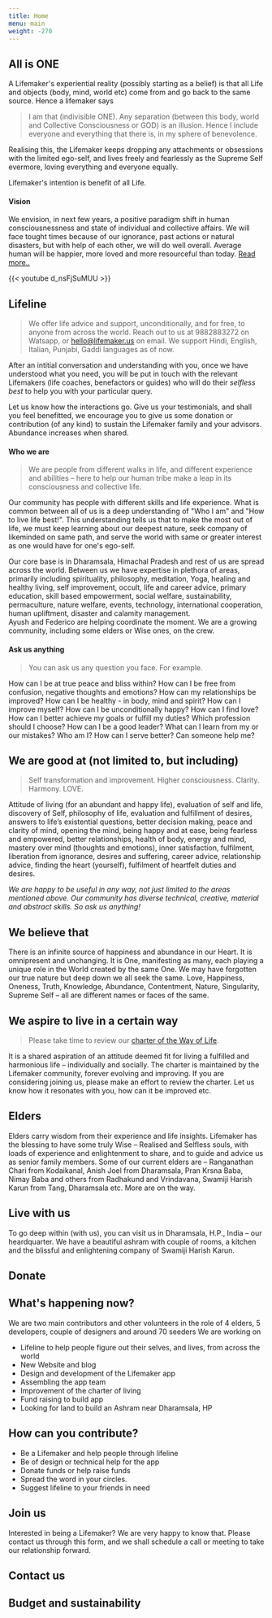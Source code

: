 ```yaml
---
title: Home
menu: main
weight: -270
---
```


## All is ONE

A Lifemaker's experiential reality (possibly starting as a belief) is that all Life and objects (body, mind, world etc) come from and go back to the same source. Hence a lifemaker says 

> I am that (indivisible ONE). Any separation (between this body, world and Collective Consciousness or GOD) is an illusion. Hence I include everyone and everything that there is, in my sphere of benevolence.

Realising this, the Lifemaker keeps dropping any attachments or obsessions with the limited ego-self, and lives freely and fearlessly as the Supreme Self evermore, loving everything and everyone equally.

Lifemaker's intention is benefit of all Life.

#### Vision

We envision, in next few years, a positive paradigm shift in human consciousnessness and state of individual and collective affairs. We will face tought times because of our ignorance, past actions or natural disasters, but with help of each other, we will do well overall. Average human will be happier, more loved and more resourceful than today. [Read more..](/vision)

{{< youtube d_nsFjSuMUU >}}

## Lifeline

> We offer life advice and support, unconditionally, and for free, to anyone from across the world. Reach out to us at 9882883272 on Watsapp, or hello@lifemaker.us on email. We support Hindi, English, Italian, Punjabi, Gaddi languages as of now.

After an intitial conversation and understanding with you, once we have understood what you need, you will be put in touch with the relevant Lifemakers (life coaches, benefactors or guides) who will do their *selfless best* to help you with your particular query.  

Let us know how the interactions go. Give us your testimonials, and shall you feel benefitted, we encourage you to give us some donation or contribution (of any kind) to sustain the Lifemaker family and your advisors. Abundance increases when shared.

#### Who we are

> We are people from different walks in life, and different experience and abilities – here to help our human tribe make a leap in its consciousness and collective life. 

Our community has people with different skills and life experience. What is common between all of us is a deep understanding of "Who I am" and "How to live life best!". This understanding tells us that to make the most out of life, we must keep learning about our deepest nature, seek company of likeminded on same path, and serve the world with same or greater interest as one would have for one's ego-self. 

Our core base is in Dharamsala, Himachal Pradesh and rest of us are spread across the world. Between us we have expertise in plethora of areas, primarily including spirituality, philosophy, meditation, Yoga, healing and healthy living, self improvement, occult, life and career advice, primary education, skill based empowerment, social welfare, sustainability, permaculture, nature welfare, events, technology, international cooperation, human upliftment, disaster and calamity management.  
Ayush and Federico are helping coordinate the moment. We are a growing community, including some elders or Wise ones, on the crew.


#### Ask us anything

> You can ask us any question you face. For example.

How can I be at true peace and bliss within? How can I be free from confusion, negative thoughts and emotions? How can my relationships be improved?  How can I be healthy - in body, mind and spirit? How can I improve myself? How can I be unconditionally happy? How can I find love? How can I better achieve my goals or fulfill my duties? Which profession should I choose? How can I be a good leader? What can I learn from my or our mistakes? Who am I? How can I serve better? Can someone help me?


## We are good at (not limited to, but including) 

> Self transformation and improvement. Higher consciousness. Clarity. Harmony. LOVE.

Attitude of living (for an abundant and happy life), evaluation of self and life, discovery of Self, philosophy of life, evaluation and fulfillment of desires, answers to life’s existential questions, better decision making, peace and clarity of mind, opening the mind, being happy and at ease, being fearless and empowered, better relationships, health of body, energy and mind, mastery over mind (thoughts and emotions), inner satisfaction, fulfilment, liberation from ignorance, desires and suffering, career advice, relationship advice, finding the heart (yourself), fulfilment of heartfelt duties and desires. 

*We are happy to be useful in any way, not just limited to the areas mentioned above. Our community has diverse technical, creative, material and abstract skills. So ask us anything!*

## We believe that

There is an infinite source of happiness and abundance in our Heart. It is omnipresent and unchanging. It is One, manifesting as many, each playing a unique role in the World created by the same One. We may have forgotten our true nature but deep down we all seek the same. Love, Happiness, Oneness, Truth, Knowledge, Abundance, Contentment, Nature, Singularity, Supreme Self – all are different names or faces of the same.

## We aspire to live in a certain way

> Please take time to review our [charter of the Way of Life](https://docs.google.com/document/d/18AtEj2GhpBe9REYUvQ999nMklHZq1RohGEOhM0OhqQ0).

It is a shared aspiration of an attitude deemed fit for living a fulfilled and harmonious life – individually and socially. The charter is maintained by the Lifemaker community, forever evolving and improving. If you are considering joining us, please make an effort to review the charter. Let us know how it resonates with you, how can it be improved etc.

## Elders

Elders carry wisdom from their experience and life insights. Lifemaker has the blessing to have some truly Wise – Realised and Selfless souls, with loads of experience and enlightenment to share, and to guide and advice us as senior family members. Some of our current elders are – Ranganathan Chari from Kodaikanal, Anish Joel from Dharamsala, Pran Krsna Baba, Nimay Baba and others from Radhakund and Vrindavana, Swamiji Harish Karun from Tang, Dharamsala etc. More are on the way.

## Live with us

To go deep within (with us), you can visit us in Dharamsala, H.P., India – our heardquarter. We have a beautiful ashram with couple of rooms, a kitchen and the blissful and enlightening company of Swamiji Harish Karun.

## Donate

## What's happening now?
We are two main contributors and other volunteers in the role of 4 elders, 5 developers, couple of designers and around 70 seeders
We are working on
* Lifeline to help people figure out their selves, and lives, from across the world
* New Website and blog
* Design and development of the Lifemaker app
* Assembling the app team
* Improvement of the charter of living
* Fund raising to build app
* Looking for land to build an Ashram near Dharamsala, HP

## How can you contribute?
* Be a Lifemaker and help people through lifeline
* Be of design or technical help for the app
* Donate funds or help raise funds
* Spread the word in your circles. 
* Suggest lifeline to your friends in need

## Join us
Interested in being a Lifemaker? We are very happy to know that. Please contact us through this form, and we shall schedule a call or meeting to take our relationship forward.

## Contact us
## Budget and sustainability
